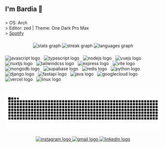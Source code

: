 <h2 align="left">I'm Bardia 🍁</h2>

###

<p align="left">> OS: Arch  <br>> Editor: zed | Theme: One Dark Pro Max<br>> <a href="https://open.spotify.com/user/m5bwb9ytdyh36uhyoz5b314yo?si=f4c0cde841454330" target="_blank"> Spotify </a></p>

###

<div align="center">
  <img src="https://github-readme-stats.vercel.app/api?username=WoXy-Sensei&hide_title=false&hide_rank=false&show_icons=false&include_all_commits=true&count_private=true&disable_animations=false&theme=dark&locale=en&hide_border=true" height="120" alt="stats graph"  />
  <img src="https://streak-stats.demolab.com?user=WoXy-Sensei&locale=en&mode=daily&theme=dark&hide_border=true&border_radius=5" height="120" alt="streak graph"  />
  <img src="https://github-readme-stats.vercel.app/api/top-langs?username=WoXy-Sensei&locale=en&hide_title=true&layout=compact&card_width=320&langs_count=8&theme=dark&hide_border=true" height="120" alt="languages graph"  />
</div>

###

<div align="left">
  <img src="https://skillicons.dev/icons?i=js" height="38" alt="javascript logo"  />
  <img width="4" />
  <img src="https://skillicons.dev/icons?i=ts" height="38" alt="typescript logo"  />
  <img width="4" />
  <img src="https://skillicons.dev/icons?i=nodejs" height="38" alt="nodejs logo"  />
  <img width="4" />
  <img src="https://skillicons.dev/icons?i=vue" height="38" alt="vuejs logo"  />
  <img width="4" />
  <img src="https://skillicons.dev/icons?i=nuxtjs" height="38" alt="nuxtjs logo"  />
  <img width="4" />
  <img src="https://skillicons.dev/icons?i=tailwind" height="38" alt="tailwindcss logo"  />
  <img width="4" />
  <img src="https://skillicons.dev/icons?i=express" height="38" alt="express logo"  />
  <img width="4" />
  <img src="https://skillicons.dev/icons?i=vite" height="38" alt="vite logo"  />
  <img width="4" />
  <img src="https://skillicons.dev/icons?i=mongodb" height="38" alt="mongodb logo"  />
  <img width="4" />
  <img src="https://skillicons.dev/icons?i=supabase" height="38" alt="supabase logo"  />
  <img width="4" />
  <img src="https://skillicons.dev/icons?i=redis" height="38" alt="redis logo"  />
  <img width="4" />
  <img src="https://skillicons.dev/icons?i=py" height="38" alt="python logo"  />
  <img width="4" />
  <img src="https://skillicons.dev/icons?i=django" height="38" alt="django logo"  />
  <img width="4" />
  <img src="https://skillicons.dev/icons?i=fastapi" height="38" alt="fastapi logo"  />
  <img width="4" />
  <img src="https://skillicons.dev/icons?i=java" height="38" alt="java logo"  />
  <img width="4" />
  <img src="https://skillicons.dev/icons?i=gcp" height="38" alt="googlecloud logo"  />
  <img width="4" />
  <img src="https://skillicons.dev/icons?i=vercel" height="38" alt="vercel logo"  />
  <img width="4" />
  <img src="https://skillicons.dev/icons?i=linux" height="38" alt="linux logo"  />
</div>

###

<br clear="both">

<img src="https://raw.githubusercontent.com/WoXy-Sensei/WoXy-Sensei/output/snake.svg" alt="Snake animation" />

###

<div align="center">
  <a href="https://www.instagram.com/woxy.py" target="_blank">
    <img src="https://img.shields.io/static/v1?message=Instagram&logo=instagram&label=&color=E4385F&logoColor=white&labelColor=&style=for-the-badge" height="35" alt="instagram logo"  />
  </a>
  <a href="mailto:bardiaramez@gmail.com" target="_blank">
    <img src="https://img.shields.io/static/v1?message=Gmail&logo=gmail&label=&color=D14834&logoColor=white&labelColor=&style=for-the-badge" height="35" alt="gmail logo"  />
  </a>
  <a href="https://www.linkedin.com/in/bardia-ramez/" target="_blank">
    <img src="https://img.shields.io/static/v1?message=LinkedIn&logo=linkedin&label=&color=0077B5&logoColor=white&labelColor=&style=for-the-badge" height="35" alt="linkedin logo"  />
  </a>
</div>

###
